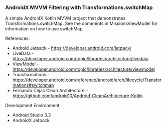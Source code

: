 ### AndroidX MVVM Filtering with Transformations.switchMap

A simple AndroidX Kotlin MVVM project that demonstrates Transformations.switchMap. See the comments in MissionsViewModel for information on how to use switchMap.

References:

* Android Jetpack - https://developer.android.com/jetpack/
* LiveData - https://developer.android.com/topic/libraries/architecture/livedata
* ViewModel - https://developer.android.com/topic/libraries/architecture/viewmodel
* Transformations - https://developer.android.com/reference/android/arch/lifecycle/Transformations#switchmap
* Fernando Cejas Clean Architecture - https://github.com/android10/Android-CleanArchitecture-Kotlin

Development Environment

* Android Studio 3.3
* AndroidX Jetpack